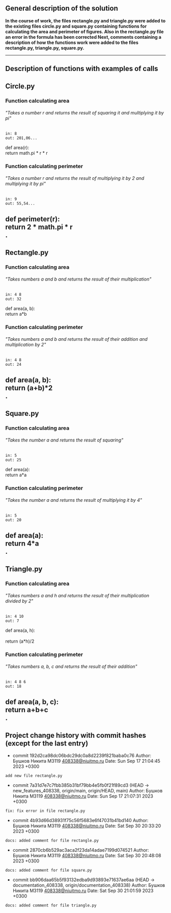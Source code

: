 ## General description of the solution
__In the course of work, the files rectangle.py and triangle.py
were added to the existing files circle.py and square.py
containing functions for calculating the area and perimeter of figures.
Also in the rectangle.py file an error in the formula has been corrected 
Next, comments containing a description of how the functions work were 
added to the files rectangle.py, triangle.py, square.py.__

---
## Description of functions with examples of calls

## Circle.py
### Function calculating area
###### "Takes a number r and returns the result of squaring it and multiplying it by pi"
    in: 8
    out: 201,06...
def area(r):<br/>
return math.pi * r * r <br/>
### Function calculating perimeter
###### "Takes a number r and returns the result of multiplying it by 2 and multiplying it by pi"
    in: 9
    out: 55,54...
def perimeter(r):<br/>
return 2 * math.pi * r <br/>
.
---

## Rectangle.py
### Function calculating area
###### "Takes numbers a and b and returns the result of their multiplication"
    in: 4 8
    out: 32
def area(a, b):<br/>
return a*b <br/>
### Function calculating perimeter
###### "Takes numbers a and b and returns the result of their addition and multiplication by 2"
    in: 4 8
    out: 24

def area(a, b):<br/>
return (a+b)*2 <br/>
.
---

## Square.py
### Function calculating area
###### "Takes the number a and returns the result of squaring"
    in: 5
    out: 25
def area(a):<br/> 
return a*a <br/>
### Function calculating perimeter
###### "Takes the number a and returns the result of multiplying it by 4"
    in: 5
    out: 20
def area(a): <br/> 
return 4*a <br/>
.
---

## Triangle.py
### Function calculating area
###### "Takes numbers a and h and returns the result of their multiplication divided by 2"
    in: 4 10
    out: 7
def area(a, h):<br/>  
return (a*h)/2 <br/>
### Function calculating perimeter
###### "Takes numbers a, b, c and returns the result of their addition"
    in: 4 8 6
    out: 18
def area(a, b, c):<br/>
return a+b+c <br/>
.
---

## Project change history with commit hashes (except for the last entry)
- commit 192d2ca98dc06bdc29dc0a8d2239f821baba0c76
Author: Бушков Никита М3119 <408338@niuitmo.ru>
Date:   Sun Sep 17 21:04:45 2023 +0300
```
add new file rectangle.py
```
- commit 7a31d7e7c7fbb385b31bf79bb4e5fb0f21f89cd3 (HEAD -> new_features_408338, origin/main, origin/HEAD, main)
Author: Бушков Никита М3119 <408338@niuitmo.ru>
Date: Sun Sep 17 21:07:31 2023 +0300
```
fix: fix error in file rectangle.py
```
- commit 4b93d66d38931f75c56f5683e6f47031b41bd140
Author: Бушков Никита М3119 <408338@niuitmo.ru>
Date:   Sat Sep 30 20:33:20 2023 +0300
```
docs: added comment for file rectangle.py
```
- commit 2870cb6b529ac3aca2f23da14adae7199d074521
Author: Бушков Никита М3119 <408338@niuitmo.ru>
Date:   Sat Sep 30 20:48:08 2023 +0300
```
docs: added comment for file square.py
```
-  commit bb906daa65b5f93132edba9d93893e71637ae6aa (HEAD -> documentation_408338, origin/documentation_408338)
Author: Бушков Никита М3119 <408338@niuitmo.ru>
Date:   Sat Sep 30 21:01:59 2023 +0300
```
docs: added comment for file triangle.py
```
